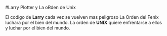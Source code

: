 #Larry Plotter y La oRden de Unix

El codigo de **Larry** cada vez se vuelven mas peligroso
La Orden del Fenix luchara por el bien del mundo.
La orden de **UNIX** quiere enfrentarse a ellos y luchar por el bien del mundo.

